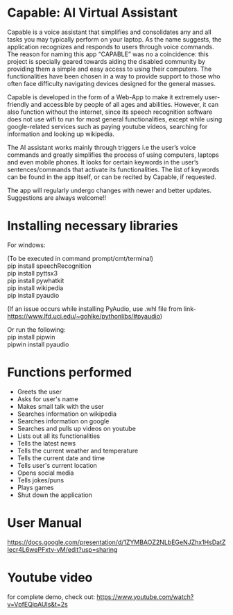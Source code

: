 # Capable: AI Virtual Assistant

Capable is a voice assistant that simplifies and consolidates any and all tasks you may typically perform on your laptop.
As the name suggests, the application recognizes and responds to users through voice commands.
The reason for naming this app “CAPABLE” was no a coincidence: this project is specially geared towards aiding
the disabled community by providing them a simple and easy access to using their computers. The functionalities have
been chosen in a way to provide support to those who often face difficulty navigating devices designed for the
general masses.

Capable is developed in the form of a Web-App to make it extremely user-friendly and accessible by people of all ages
and abilities. However, it can also function without the internet, since  its speech recognition software does not
use wifi to run for most general functionalities, except while using google-related services such as paying youtube
videos, searching for information and looking up wikipedia.

The AI assistant works mainly through triggers i.e the user’s voice commands and greatly simplifies the
process of using computers, laptops and even mobile phones. It looks for certain keywords in the user’s
sentences/commands that activate its functionalities. The list of keywords can be found in the app itself,
or can be recited by Capable, if requested.

The app will regularly undergo changes with newer and better updates. Suggestions are always welcome!! 

# Installing necessary libraries

For windows:

(To be executed in command prompt/cmt/terminal) <br />
pip install speechRecognition <br />
pip install pyttsx3 <br />
pip install pywhatkit <br />
pip install wikipedia <br />
pip install pyaudio <br />

(If an issue occurs while installing PyAudio, use .whl file from link- <br />
https://www.lfd.uci.edu/~gohlke/pythonlibs/#pyaudio)

Or run the following: <br />
pip install pipwin <br />
pipwin install pyaudio <br />

# Functions performed

* Greets the user <br />
* Asks for user's name <br />
* Makes small talk with the user <br />
* Searches information on wikipedia <br />
* Searches information on google <br />
* Searches and pulls up videos on youtube <br />
* Lists out all its functionalities <br />
* Tells the latest news <br />
* Tells the current weather and temperature <br />
* Tells the current date and time <br />
* Tells user's current location <br />
* Opens social media <br />
* Tells jokes/puns <br />
* Plays games <br />
* Shut down the application <br />

# User Manual
https://docs.google.com/presentation/d/1ZYMBAOZ2NLbEGeNJZhx1HsDatZIecr4L6wePFxtv-vM/edit?usp=sharing

# Youtube video
for complete demo, check out: https://www.youtube.com/watch?v=VpfEQipAUIs&t=2s


